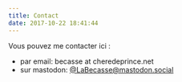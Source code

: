 ```yaml
---
title: Contact
date: 2017-10-22 18:41:44
---
```


Vous pouvez me contacter ici : 
- par email: becasse at cheredeprince.net
- sur mastodon: [@LaBecasse@mastodon.social](https://mastodon.social/@LaBecasse)

